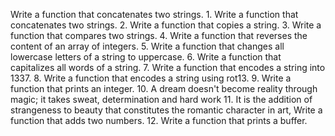 Write a function that concatenates two strings. 1. Write a function that concatenates two strings. 2. Write a function that copies a string. 3. Write a function that compares two strings. 4. Write a function that reverses the content of an array of integers. 5. Write a function that changes all lowercase letters of a string to uppercase. 6. Write a function that capitalizes all words of a string. 7. Write a function that encodes a string into 1337. 8. Write a function that encodes a string using rot13. 9. Write a function that prints an integer. 10. A dream doesn't become reality through magic; it takes sweat, determination and hard work 11. It is the addition of strangeness to beauty that constitutes the romantic character in art, Write a function that adds two numbers. 12. Write a function that prints a buffer.
